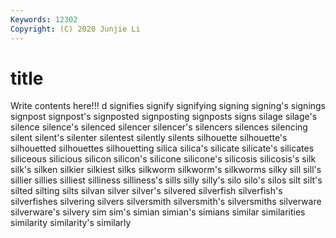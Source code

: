 ```yaml
---
Keywords: 12302
Copyright: (C) 2020 Junjie Li
---
```


# title

Write contents here!!!
d 
signifies 
signify 
signifying 
signing 
signing's 
signings
signpost 
signpost's 
signposted 
signposting 
signposts 
signs 
silage 
silage's 
silence 
silence's
silenced 
silencer 
silencer's 
silencers 
silences 
silencing 
silent 
silent's 
silenter 
silentest
silently 
silents 
silhouette 
silhouette's 
silhouetted 
silhouettes 
silhouetting 
silica 
silica's 
silicate
silicate's 
silicates 
siliceous 
silicious 
silicon 
silicon's 
silicone 
silicone's 
silicosis 
silicosis's
silk 
silk's 
silken 
silkier 
silkiest 
silks 
silkworm 
silkworm's 
silkworms 
silky
sill 
sill's 
sillier 
sillies 
silliest 
silliness 
silliness's 
sills 
silly 
silly's
silo 
silo's 
silos 
silt 
silt's 
silted 
silting 
silts 
silvan 
silver
silver's 
silvered 
silverfish 
silverfish's 
silverfishes 
silvering 
silvers 
silversmith 
silversmith's 
silversmiths
silverware 
silverware's 
silvery 
sim 
sim's 
simian 
simian's 
simians 
similar 
similarities
similarity 
similarity's 
similarly 
